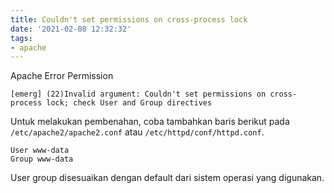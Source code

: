 ```yaml
---
title: Couldn't set permissions on cross-process lock
date: '2021-02-08 12:32:32'
tags:
- apache
---
```


Apache Error Permission

```
[emerg] (22)Invalid argument: Couldn't set permissions on cross-process lock; check User and Group directives
```

Untuk melakukan pembenahan, coba tambahkan baris berikut pada `/etc/apache2/apache2.conf` atau `/etc/httpd/conf/httpd.conf`.

```
User www-data
Group www-data
```

User group disesuaikan dengan default dari sistem operasi yang digunakan.
